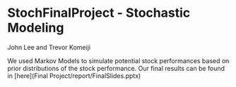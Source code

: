 # StochFinalProject - Stochastic Modeling
John Lee and Trevor Komeiji

We used Markov Models to simulate potential stock performances based on prior distributions of the stock performance. Our final results can be found in [here](Final Project/report/FinalSlides.pptx)


